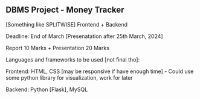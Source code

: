 ## DBMS Project - Money Tracker
[Something like SPLITWISE] Frontend + Backend

Deadline: End of March [Presenatation after 25th March, 2024]

Report 10 Marks + Presentation 20 Marks

Languages and frameworks to be used [not final tho]:

Frontend: HTML, CSS [may be responsive if have enough time]
    - Could use some python library for visualization, work for later

Backend: Python [Flask], MySQL